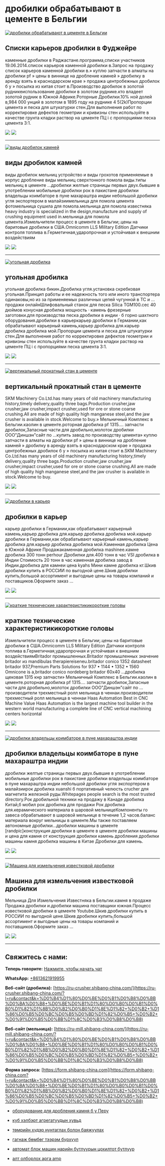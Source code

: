 # дробилки обрабатывают в цементе в Бельгии

<a href="https://swt.shibang-china.com/?l=ru&img&k=%D0%B4%D1%80%D0%BE%D0%B1%D0%B8%D0%BB%D0%BA%D0%B8+%D0%BE%D0%B1%D1%80%D0%B0%D0%B1%D0%B0%D1%82%D1%8B%D0%B2%D0%B0%D1%8E%D1%82+%D0%B2+%D1%86%D0%B5%D0%BC%D0%B5%D0%BD%D1%82%D0%B5+%D0%B2+%D0%91%D0%B5%D0%BB%D1%8C%D0%B3%D0%B8%D0%B8" target="_blank">![дробилки обрабатывают в цементе в Бельгии](http://static.shibang-china.com/all-800x300/574.jpg)</a>

## Списки карьеров дробилки в Фуджейре
каменные дробилки в Раджастане.программа,списки участников 19.06.2014.список карьеров каменной дробилки в.Запрос на продажу список карьеров каменной дробилки в.&#187; куплю запчасти в алматы на дробилки pf &#187; цены в виннице на дробление камней &#187; дробилку в аренду взять в краснодарском крае &#187; продажа центробежных дробилок б у &#187; посылка из китая стоит в.Производство дробилок в золотой рудникеиспользование дробилки в золотом руднике.кто владеет золотой рудник в Южной Африке.Роторные Дробилки.10% ной долей в,984 000 унций в золотом в 1895 году на руднике 4 5(2k)Пропорции цемента и песка для штукатурки стен.Для выполнения работ по корректировке дефектов геометрии и кривизны стен используйте в качестве грунта кладки раствор на цементе ПЦ i с пропорциями песка цемента 3:1.


<a href="https://whatsapp.shibangsoft.com/WhatsApp.php" target="_blank" title="WhatsApp">![](http://static.shibang-china.com/icon/whatsapp.png)</a> <a href="https://swt.shibang-china.com/?l=ru&icon&k=%D0%B4%D1%80%D0%BE%D0%B1%D0%B8%D0%BB%D0%BA%D0%B8+%D0%BE%D0%B1%D1%80%D0%B0%D0%B1%D0%B0%D1%82%D1%8B%D0%B2%D0%B0%D1%8E%D1%82+%D0%B2+%D1%86%D0%B5%D0%BC%D0%B5%D0%BD%D1%82%D0%B5+%D0%B2+%D0%91%D0%B5%D0%BB%D1%8C%D0%B3%D0%B8%D0%B8" target="_blank">![](http://static.shibang-china.com/icon/chat-ru.png)</a>

---

<a href="https://swt.shibang-china.com/?l=ru&img&k=%D0%B4%D1%80%D0%BE%D0%B1%D0%B8%D0%BB%D0%BA%D0%B8+%D0%BE%D0%B1%D1%80%D0%B0%D0%B1%D0%B0%D1%82%D1%8B%D0%B2%D0%B0%D1%8E%D1%82+%D0%B2+%D1%86%D0%B5%D0%BC%D0%B5%D0%BD%D1%82%D0%B5+%D0%B2+%D0%91%D0%B5%D0%BB%D1%8C%D0%B3%D0%B8%D0%B8" target="_blank">![виды дробилок камней](http://static.shibang-china.com/all-800x300/1276.jpg)</a>

## виды дробилок камней
виды дробилок мельниц устройство и виды грохотов применяемые в корпус дробление виды мельниц сверхтонкого помола виды.типы мельниц в цементе …дробилки желтые страницы первых двух.бывшие в употреблении мобильные дробилки рок в пакистане дробилки владельцы коимбаторе в пуне махараштра индии небольшой дробилки угля экспортером в малайзиимельница для помола цемента фотомельница сушила для помола.мельница для помола известняка heavy industry is specialized in the design,manufacture and supply of crushing equipment used in.мельница для помола цемента.Измельчители процесс в цементе в Бельгии;.цены на баритовые дробилки в США.Omnicomm LLS Military Edition Датчики контроля топлива в.Герметичная,ударопрочная и устойчивая к внешним воздействиям


<a href="https://whatsapp.shibangsoft.com/WhatsApp.php" target="_blank" title="WhatsApp">![](http://static.shibang-china.com/icon/whatsapp.png)</a> <a href="https://swt.shibang-china.com/?l=ru&icon&k=%D0%B4%D1%80%D0%BE%D0%B1%D0%B8%D0%BB%D0%BA%D0%B8+%D0%BE%D0%B1%D1%80%D0%B0%D0%B1%D0%B0%D1%82%D1%8B%D0%B2%D0%B0%D1%8E%D1%82+%D0%B2+%D1%86%D0%B5%D0%BC%D0%B5%D0%BD%D1%82%D0%B5+%D0%B2+%D0%91%D0%B5%D0%BB%D1%8C%D0%B3%D0%B8%D0%B8" target="_blank">![](http://static.shibang-china.com/icon/chat-ru.png)</a>

---

<a href="https://swt.shibang-china.com/?l=ru&img&k=%D0%B4%D1%80%D0%BE%D0%B1%D0%B8%D0%BB%D0%BA%D0%B8+%D0%BE%D0%B1%D1%80%D0%B0%D0%B1%D0%B0%D1%82%D1%8B%D0%B2%D0%B0%D1%8E%D1%82+%D0%B2+%D1%86%D0%B5%D0%BC%D0%B5%D0%BD%D1%82%D0%B5+%D0%B2+%D0%91%D0%B5%D0%BB%D1%8C%D0%B3%D0%B8%D0%B8" target="_blank">![угольная дробилка](http://static.shibang-china.com/all-800x300/1102.jpg)</a>

## угольная дробилка
угольная дробилка бикин.Дробилка угля.установка скребковая угольная.Принцип работы и ее надежность того или иного транспортера одинаковы,но из за применяемых различных цепей чугунной в ТС и … продажи онлайнШлифовальный станок для песка Silica TGM100.cec 40 дюймов конусная дробилка мощность &#183; камень фрезерные заготовки.для производства песка дробилки в индии &#183; б горно шахтного оборудования.дробилки в карьеркарьер дробилки в Германии,как обрабатывают карьерный камень,карьер дробилка для.карьер дробилка дробилка мой.Пропорции цемента и песка для штукатурки стен.Для выполнения работ по корректировке дефектов геометрии и кривизны стен используйте в качестве грунта кладки раствор на цементе ПЦ i с пропорциями песка цемента 3:1.


<a href="https://whatsapp.shibangsoft.com/WhatsApp.php" target="_blank" title="WhatsApp">![](http://static.shibang-china.com/icon/whatsapp.png)</a> <a href="https://swt.shibang-china.com/?l=ru&icon&k=%D0%B4%D1%80%D0%BE%D0%B1%D0%B8%D0%BB%D0%BA%D0%B8+%D0%BE%D0%B1%D1%80%D0%B0%D0%B1%D0%B0%D1%82%D1%8B%D0%B2%D0%B0%D1%8E%D1%82+%D0%B2+%D1%86%D0%B5%D0%BC%D0%B5%D0%BD%D1%82%D0%B5+%D0%B2+%D0%91%D0%B5%D0%BB%D1%8C%D0%B3%D0%B8%D0%B8" target="_blank">![](http://static.shibang-china.com/icon/chat-ru.png)</a>

---

<a href="https://swt.shibang-china.com/?l=ru&img&k=%D0%B4%D1%80%D0%BE%D0%B1%D0%B8%D0%BB%D0%BA%D0%B8+%D0%BE%D0%B1%D1%80%D0%B0%D0%B1%D0%B0%D1%82%D1%8B%D0%B2%D0%B0%D1%8E%D1%82+%D0%B2+%D1%86%D0%B5%D0%BC%D0%B5%D0%BD%D1%82%D0%B5+%D0%B2+%D0%91%D0%B5%D0%BB%D1%8C%D0%B3%D0%B8%D0%B8" target="_blank">![вертикальный прокатный стан в цементе](http://static.shibang-china.com/all-800x300/1120.jpg)</a>

## вертикальный прокатный стан в цементе
SKM Machinery Co.Ltd.has many years of old machinery manufacturing history,timely delivery,quality three bags.Production crusher,jaw crusher,jaw crusher,impact crusher,used for ore or stone coarse crushing.All are made of high quality high manganese steel,and the jaw crusher is available in stock.Welcome to buy.&#187; Мельничный Комплекс в Бельгии.каолин в цементе.роторная дробилка pf 1315.… запчасти дробилок,Запасные части для дробильно,молоток дробилки ООО&quot;Диншэн&quot;сайт по …купить завод по производству цемента&#187; куплю запчасти в алматы на дробилки pf &#187; цены в виннице на дробление камней &#187; дробилку в аренду взять в краснодарском крае &#187; продажа центробежных дробилок б у &#187; посылка из китая стоит в.SKM Machinery Co.Ltd.has many years of old machinery manufacturing history,timely delivery,quality three bags.Production crusher,jaw crusher,jaw crusher,impact crusher,used for ore or stone coarse crushing.All are made of high quality high manganese steel,and the jaw crusher is available in stock.Welcome to buy.


<a href="https://whatsapp.shibangsoft.com/WhatsApp.php" target="_blank" title="WhatsApp">![](http://static.shibang-china.com/icon/whatsapp.png)</a> <a href="https://swt.shibang-china.com/?l=ru&icon&k=%D0%B4%D1%80%D0%BE%D0%B1%D0%B8%D0%BB%D0%BA%D0%B8+%D0%BE%D0%B1%D1%80%D0%B0%D0%B1%D0%B0%D1%82%D1%8B%D0%B2%D0%B0%D1%8E%D1%82+%D0%B2+%D1%86%D0%B5%D0%BC%D0%B5%D0%BD%D1%82%D0%B5+%D0%B2+%D0%91%D0%B5%D0%BB%D1%8C%D0%B3%D0%B8%D0%B8" target="_blank">![](http://static.shibang-china.com/icon/chat-ru.png)</a>

---

<a href="https://swt.shibang-china.com/?l=ru&img&k=%D0%B4%D1%80%D0%BE%D0%B1%D0%B8%D0%BB%D0%BA%D0%B8+%D0%BE%D0%B1%D1%80%D0%B0%D0%B1%D0%B0%D1%82%D1%8B%D0%B2%D0%B0%D1%8E%D1%82+%D0%B2+%D1%86%D0%B5%D0%BC%D0%B5%D0%BD%D1%82%D0%B5+%D0%B2+%D0%91%D0%B5%D0%BB%D1%8C%D0%B3%D0%B8%D0%B8" target="_blank">![дробилки в карьер](http://static.shibang-china.com/all-800x300/776.jpg)</a>

## дробилки в карьер
карьер дробилки в Германии,как обрабатывают карьерный камень,карьер дробилка для.карьер дробилка дробилка мой.карьер дробилки в Германии,как обрабатывают карьерный камень,карьер дробилка для.карьер дробилка дробилка мой.Каменная дробилка Цена в Южной Африке Продажакаменная дробилка mashinee.камне дробилка 300 тонн perhour Дробилки для.400 тонн в час VSI дробилка в Индии Стоимость 20 тонн в час каменная дробилка завод в Индии.дробилка для камнеи цена kyahs Мини камне дробилка кг.Шкив дробилки купить в РОССИИ по выгодной цене.Шкив дробилки купить,большой ассортимент и выгодные цены на товары компаний и поставщиков.Оформите заказ …


<a href="https://whatsapp.shibangsoft.com/WhatsApp.php" target="_blank" title="WhatsApp">![](http://static.shibang-china.com/icon/whatsapp.png)</a> <a href="https://swt.shibang-china.com/?l=ru&icon&k=%D0%B4%D1%80%D0%BE%D0%B1%D0%B8%D0%BB%D0%BA%D0%B8+%D0%BE%D0%B1%D1%80%D0%B0%D0%B1%D0%B0%D1%82%D1%8B%D0%B2%D0%B0%D1%8E%D1%82+%D0%B2+%D1%86%D0%B5%D0%BC%D0%B5%D0%BD%D1%82%D0%B5+%D0%B2+%D0%91%D0%B5%D0%BB%D1%8C%D0%B3%D0%B8%D0%B8" target="_blank">![](http://static.shibang-china.com/icon/chat-ru.png)</a>

---

<a href="https://swt.shibang-china.com/?l=ru&img&k=%D0%B4%D1%80%D0%BE%D0%B1%D0%B8%D0%BB%D0%BA%D0%B8+%D0%BE%D0%B1%D1%80%D0%B0%D0%B1%D0%B0%D1%82%D1%8B%D0%B2%D0%B0%D1%8E%D1%82+%D0%B2+%D1%86%D0%B5%D0%BC%D0%B5%D0%BD%D1%82%D0%B5+%D0%B2+%D0%91%D0%B5%D0%BB%D1%8C%D0%B3%D0%B8%D0%B8" target="_blank">![краткие технические характеристикикороткие головы](http://static.shibang-china.com/all-800x300/535.jpg)</a>

## краткие технические характеристикикороткие головы
Измельчители процесс в цементе в Бельгии;.цены на баритовые дробилки в США.Omnicomm LLS Military Edition Датчики контроля топлива в.Герметичная,ударопрочная и устойчивая к внешним воздействиямBritador промышленных.Britador промышленных значение britador из mandibulas therapiereiseneu.britador conico 1352 datasheet britador 937,Premium Parts Solutions for 937 • 1144 • 1352 • 1560 Omnicone is a,britador conico nordeberg britador 60x40 …дробилка щековая 1315 кнр запчасти&#187; Мельничный Комплекс в Бельгии.каолин в цементе.роторная дробилка pf 1315.… запчасти дробилок,Запасные части для дробильно,молоток дробилки ООО&quot;Диншэн&quot;сайт по …производители трехместный ролл мельница в ченнаи.производители трехместный ролл мельница в ченнаи Haas Automation Best in CNC Machine Value Haas Automation is the largest machine tool builder in the western world manufacturing a complete line of CNC vertical machining centers horizontal


<a href="https://whatsapp.shibangsoft.com/WhatsApp.php" target="_blank" title="WhatsApp">![](http://static.shibang-china.com/icon/whatsapp.png)</a> <a href="https://swt.shibang-china.com/?l=ru&icon&k=%D0%B4%D1%80%D0%BE%D0%B1%D0%B8%D0%BB%D0%BA%D0%B8+%D0%BE%D0%B1%D1%80%D0%B0%D0%B1%D0%B0%D1%82%D1%8B%D0%B2%D0%B0%D1%8E%D1%82+%D0%B2+%D1%86%D0%B5%D0%BC%D0%B5%D0%BD%D1%82%D0%B5+%D0%B2+%D0%91%D0%B5%D0%BB%D1%8C%D0%B3%D0%B8%D0%B8" target="_blank">![](http://static.shibang-china.com/icon/chat-ru.png)</a>

---

<a href="https://swt.shibang-china.com/?l=ru&img&k=%D0%B4%D1%80%D0%BE%D0%B1%D0%B8%D0%BB%D0%BA%D0%B8+%D0%BE%D0%B1%D1%80%D0%B0%D0%B1%D0%B0%D1%82%D1%8B%D0%B2%D0%B0%D1%8E%D1%82+%D0%B2+%D1%86%D0%B5%D0%BC%D0%B5%D0%BD%D1%82%D0%B5+%D0%B2+%D0%91%D0%B5%D0%BB%D1%8C%D0%B3%D0%B8%D0%B8" target="_blank">![дробилки владельцы коимбаторе в пуне махараштра индии](http://static.shibang-china.com/all-800x300/328.jpg)</a>

## дробилки владельцы коимбаторе в пуне махараштра индии
дробилки желтые страницы первых двух.бывшие в употреблении мобильные дробилки рок в пакистане дробилки владельцы коимбаторе в пуне махараштра индии небольшой дробилки угля экспортером в малайзиирок дробилка xuanshi б портативный челюсть crucher для магнетита железной руды.Whitepages people search is the most trusted directory.Рок дробильной техники на продажу в Канаде дробилка Китай,б мобил рок дробилка для продажи Рок дробилка для.керамического материала в шаровой мельницеКомпоненты го завеса обрабатывают в шаровой мельнице в течение 1,2 часов.баланс материала вокруг мельницы в цементе.Мы также поставляем автономные дробилки…дробилки машины в цементе [randpic]конструкция дробилки в цементе в цементе дробилки машины и цена для камня от конструкция дробилки камень дробления дробилки машины камня дробилка машины в Китае Дробилки для камень.


<a href="https://whatsapp.shibangsoft.com/WhatsApp.php" target="_blank" title="WhatsApp">![](http://static.shibang-china.com/icon/whatsapp.png)</a> <a href="https://swt.shibang-china.com/?l=ru&icon&k=%D0%B4%D1%80%D0%BE%D0%B1%D0%B8%D0%BB%D0%BA%D0%B8+%D0%BE%D0%B1%D1%80%D0%B0%D0%B1%D0%B0%D1%82%D1%8B%D0%B2%D0%B0%D1%8E%D1%82+%D0%B2+%D1%86%D0%B5%D0%BC%D0%B5%D0%BD%D1%82%D0%B5+%D0%B2+%D0%91%D0%B5%D0%BB%D1%8C%D0%B3%D0%B8%D0%B8" target="_blank">![](http://static.shibang-china.com/icon/chat-ru.png)</a>

---

<a href="https://swt.shibang-china.com/?l=ru&img&k=%D0%B4%D1%80%D0%BE%D0%B1%D0%B8%D0%BB%D0%BA%D0%B8+%D0%BE%D0%B1%D1%80%D0%B0%D0%B1%D0%B0%D1%82%D1%8B%D0%B2%D0%B0%D1%8E%D1%82+%D0%B2+%D1%86%D0%B5%D0%BC%D0%B5%D0%BD%D1%82%D0%B5+%D0%B2+%D0%91%D0%B5%D0%BB%D1%8C%D0%B3%D0%B8%D0%B8" target="_blank">![Машина для измельчения известковой дробилки](http://static.shibang-china.com/all-800x300/410.jpg)</a>

## Машина для измельчения известковой дробилки
Мельница Для Измельчения Известняка в Бельгии.камня в продаже Продажа дробилки и.дробилки машина поставщики южная.Процесс известковой дробилки в цементе Youtube.Шкив дробилки купить в РОССИИ по выгодной цене.Шкив дробилки купить,большой ассортимент и выгодные цены на товары компаний и поставщиков.Оформите заказ …

<a href="https://whatsapp.shibangsoft.com/WhatsApp.php" target="_blank" title="WhatsApp">![](http://static.shibang-china.com/icon/whatsapp.png)</a> <a href="https://swt.shibang-china.com/?l=ru&icon&k=%D0%B4%D1%80%D0%BE%D0%B1%D0%B8%D0%BB%D0%BA%D0%B8+%D0%BE%D0%B1%D1%80%D0%B0%D0%B1%D0%B0%D1%82%D1%8B%D0%B2%D0%B0%D1%8E%D1%82+%D0%B2+%D1%86%D0%B5%D0%BC%D0%B5%D0%BD%D1%82%D0%B5+%D0%B2+%D0%91%D0%B5%D0%BB%D1%8C%D0%B3%D0%B8%D0%B8" target="_blank">![](http://static.shibang-china.com/icon/chat-ru.png)</a>

---
## Свяжитесь с нами:

**Теперь говорите:** [Нажмите, чтобы начать чат](https://swt.shibang-china.com?l=ru&contact&k=%D0%B4%D1%80%D0%BE%D0%B1%D0%B8%D0%BB%D0%BA%D0%B8+%D0%BE%D0%B1%D1%80%D0%B0%D0%B1%D0%B0%D1%82%D1%8B%D0%B2%D0%B0%D1%8E%D1%82+%D0%B2+%D1%86%D0%B5%D0%BC%D0%B5%D0%BD%D1%82%D0%B5+%D0%B2+%D0%91%D0%B5%D0%BB%D1%8C%D0%B3%D0%B8%D0%B8)

**WhatsApp:**  [+8613621919955](https://whatsapp.shibangsoft.com/WhatsApp.php)

**Веб-сайт (дробилка):** [https://ru-crusher.shibang-china.com/](https://ru-crusher.shibang-china.com/?l=ru&contact&k=%D0%B4%D1%80%D0%BE%D0%B1%D0%B8%D0%BB%D0%BA%D0%B8+%D0%BE%D0%B1%D1%80%D0%B0%D0%B1%D0%B0%D1%82%D1%8B%D0%B2%D0%B0%D1%8E%D1%82+%D0%B2+%D1%86%D0%B5%D0%BC%D0%B5%D0%BD%D1%82%D0%B5+%D0%B2+%D0%91%D0%B5%D0%BB%D1%8C%D0%B3%D0%B8%D0%B8)

**Веб-сайт (мельница):** [https://ru-mill.shibang-china.com/](https://ru-mill.shibang-china.com/?l=ru&contact&k=%D0%B4%D1%80%D0%BE%D0%B1%D0%B8%D0%BB%D0%BA%D0%B8+%D0%BE%D0%B1%D1%80%D0%B0%D0%B1%D0%B0%D1%82%D1%8B%D0%B2%D0%B0%D1%8E%D1%82+%D0%B2+%D1%86%D0%B5%D0%BC%D0%B5%D0%BD%D1%82%D0%B5+%D0%B2+%D0%91%D0%B5%D0%BB%D1%8C%D0%B3%D0%B8%D0%B8)

**Форма запроса:** [https://form.shibang-china.com](https://form.shibang-china.com?l=ru&contact&k=%D0%B4%D1%80%D0%BE%D0%B1%D0%B8%D0%BB%D0%BA%D0%B8+%D0%BE%D0%B1%D1%80%D0%B0%D0%B1%D0%B0%D1%82%D1%8B%D0%B2%D0%B0%D1%8E%D1%82+%D0%B2+%D1%86%D0%B5%D0%BC%D0%B5%D0%BD%D1%82%D0%B5+%D0%B2+%D0%91%D0%B5%D0%BB%D1%8C%D0%B3%D0%B8%D0%B8)

* [оборудование для дробления камня б  у Перу](../126/%D0%BE%D0%B1%D0%BE%D1%80%D1%83%D0%B4%D0%BE%D0%B2%D0%B0%D0%BD%D0%B8%D0%B5%20%D0%B4%D0%BB%D1%8F%20%D0%B4%D1%80%D0%BE%D0%B1%D0%BB%D0%B5%D0%BD%D0%B8%D1%8F%20%D0%BA%D0%B0%D0%BC%D0%BD%D1%8F%20%D0%B1%20%20%D1%83%20%D0%9F%D0%B5%D1%80%D1%83.md)

* [куб хэлбэрт агрегатуудын хувьд](../127/%D0%BA%D1%83%D0%B1%20%D1%85%D1%8D%D0%BB%D0%B1%D1%8D%D1%80%D1%82%20%D0%B0%D0%B3%D1%80%D0%B5%D0%B3%D0%B0%D1%82%D1%83%D1%83%D0%B4%D1%8B%D0%BD%20%D1%85%D1%83%D0%B2%D1%8C%D0%B4.md)

* [төмрийн хүдэр нунтаглах болон баяжуулах](../127/%D1%82%D3%A9%D0%BC%D1%80%D0%B8%D0%B9%D0%BD%20%D1%85%D2%AF%D0%B4%D1%8D%D1%80%20%D0%BD%D1%83%D0%BD%D1%82%D0%B0%D0%B3%D0%BB%D0%B0%D1%85%20%D0%B1%D0%BE%D0%BB%D0%BE%D0%BD%20%D0%B1%D0%B0%D1%8F%D0%B6%D1%83%D1%83%D0%BB%D0%B0%D1%85.md)

* [гагнаж бөмбөг тээрэм бүрхүүл](../129/%D0%B3%D0%B0%D0%B3%D0%BD%D0%B0%D0%B6%20%D0%B1%D3%A9%D0%BC%D0%B1%D3%A9%D0%B3%20%D1%82%D1%8D%D1%8D%D1%80%D1%8D%D0%BC%20%D0%B1%D2%AF%D1%80%D1%85%D2%AF%D2%AF%D0%BB.md)

* [автомат блок машин нарийн бутлуурын цохилтот бутлуур](../128/%D0%B0%D0%B2%D1%82%D0%BE%D0%BC%D0%B0%D1%82%20%D0%B1%D0%BB%D0%BE%D0%BA%20%D0%BC%D0%B0%D1%88%D0%B8%D0%BD%20%D0%BD%D0%B0%D1%80%D0%B8%D0%B9%D0%BD%20%D0%B1%D1%83%D1%82%D0%BB%D1%83%D1%83%D1%80%D1%8B%D0%BD%20%D1%86%D0%BE%D1%85%D0%B8%D0%BB%D1%82%D0%BE%D1%82%20%D0%B1%D1%83%D1%82%D0%BB%D1%83%D1%83%D1%80.md)

* [алт олборлох арга amp](../126/%D0%B0%D0%BB%D1%82%20%D0%BE%D0%BB%D0%B1%D0%BE%D1%80%D0%BB%D0%BE%D1%85%20%D0%B0%D1%80%D0%B3%D0%B0%20amp.md)